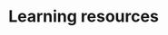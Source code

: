 ---
title: "Learning resources"
draft: false
# page title background image
bg_image: "images/backgrounds/page-title.jpg"

---